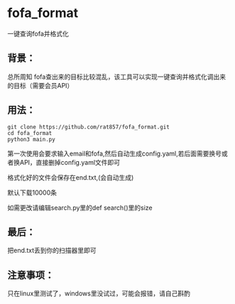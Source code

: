 # fofa_format
一键查询fofa并格式化



## 背景：

总所周知 fofa查出来的目标比较混乱，该工具可以实现一键查询并格式化调出来的目标（需要会员API）

## 用法：

```shell
git clone https://github.com/rat857/fofa_format.git
cd fofa_format
python3 main.py
```

第一次使用会要求输入email和fofa,然后自动生成config.yaml,若后面需要换号或者换API，直接删掉config.yaml文件即可

格式化好的文件会保存在end.txt,(会自动生成)

默认下载10000条

如需更改请编辑search.py里的def search()里的size

## 最后：

把end.txt丢到你的扫描器里即可

## 注意事项：

只在linux里测试了，windows里没试过，可能会报错，请自己斟酌
